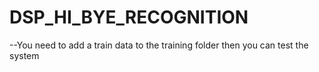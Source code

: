 # DSP_HI_BYE_RECOGNITION
--You need to add a train data to the  training folder then you can test the system 
